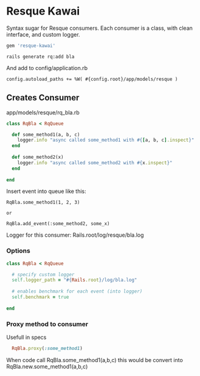 Resque Kawai
============

Syntax sugar for Resque consumers. Each consumer is a class, with clean interface, and custom logger.

``` ruby
gem 'resque-kawai'
```

    rails generate rq:add bla

And add to config/application.rb

    config.autoload_paths += %W( #{config.root}/app/models/resque )
    
Creates Consumer
----------------
app/models/resque/rq_bla.rb

``` ruby
class RqBla < RqQueue

  def some_method1(a, b, c)
    logger.info "async called some_method1 with #{[a, b, c].inspect}"
  end
  
  def some_method2(x)
    logger.info "async called some_method2 with #{x.inspect}"
  end
  
end
```

Insert event into queue like this:

    RqBla.some_method1(1, 2, 3)
    
    or
    
    RqBla.add_event(:some_method2, some_x)
    

Logger for this consumer: Rails.root/log/resque/bla.log


 
### Options

``` ruby
class RqBla < RqQueue

  # specify custom logger
  self.logger_path = "#{Rails.root}/log/bla.log"
  
  # enables benchmark for each event (into logger)
  self.benchmark = true
  
end
```


### Proxy method to consumer
Usefull in specs

``` ruby
  RqBla.proxy(:some_method1)
```

When code call RqBla.some_method1(a,b,c) this would be convert into RqBla.new.some_method1(a,b,c)
